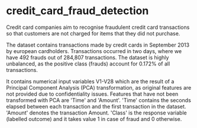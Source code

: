 # credit_card_fraud_detection
 
Credit card companies aim to recognise fraudulent credit card transactions so that customers are not charged for items that they did not purchase.

The dataset contains transactions made by credit cards in September 2013 by european cardholders.
Transactions occurred in two days, where we have 492 frauds out of 284,807 transactions. The dataset is highly unbalanced, as the positive class (frauds) account for 0.172% of all transactions.

It contains numerical input variables V1-V28 which are the result of a Principal Component Analysis (PCA) transformation, as original features are not provided due to confidentiality issues. Features that have not been transformed with PCA are 'Time' and 'Amount'. 'Time' contains the seconds elapsed between each transaction and the first transaction in the dataset. 'Amount' denotes the transaction Amount. 'Class' is the response variable (labelled outcome) and it takes value 1 in case of fraud and 0 otherwise.

